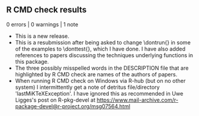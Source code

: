 ## R CMD check results

0 errors | 0 warnings | 1 note

* This is a new release.
* This is a resubmission after being asked to change \dontrun{} in some of the
  examples to \donttest{}, which I have done. I have also added references to
  papers discussing the techniques underlying functions in this package.
* The three possibly misspelled words in the DESCRIPTION file that are 
  highlighted by R CMD check are names of the authors of papers.
* When running R CMD check on Windows via R-hub (but on no other system) I 
  intermittently get a note of detritus file/directory 'lastMiKTeXException'. I 
  have ignored this as recommended in Uwe Ligges's post on R-pkg-devel at 
  https://www.mail-archive.com/r-package-devel@r-project.org/msg07564.html
